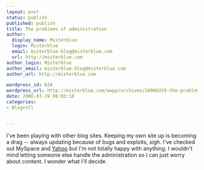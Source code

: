 ```yaml
---
layout: post
status: publish
published: publish
title: The problems of administration
author:
  display_name: Misterblue
  login: Misterblue
  email: misterblue-blog@misterblue.com
  url: http://misterblue.com
author_login: Misterblue
author_email: misterblue-blog@misterblue.com
author_url: http://misterblue.com

wordpress_id: 634
wordpress_url: http://misterblue.com/wwpp/archives/20060319-the-problems-of-administration
date: 2006-03-19 08:03:18
categories:
- Blogroll


---
```

<p>
I've been playing with other blog sites.
Keeping my own site up is becoming a drag -- always updating because of  bugs and exploits, sigh.
I've checked out MySpace and <a href="http://360.yahoo.com/misterblue/">Yahoo</a> but I'm not totally happy with anything.
I wouldn't mind letting someone else handle the administration so I can just worry about content.
I wonder what I'll decide.
</p>

